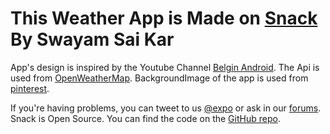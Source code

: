 # This Weather App is Made on [Snack](https://expo.io) By Swayam Sai Kar
App's design is inspired by the Youtube Channel [Belgin Android](https://www.youtube.com/channel/UCGcTLfWM_oRBvTVhreACXrg).
The Api is used from [OpenWeatherMap](https://openweathermap.org/).
BackgroundImage of the app is used from [pinterest](https://in.pinterest.com/pin/563512972121063231/).

If you're having problems, you can tweet to us [@expo](https://twitter.com/expo) or ask in our [forums](https://forums.expo.io).
Snack is Open Source. You can find the code on the [GitHub repo](https://github.com/expo/snack-web).

